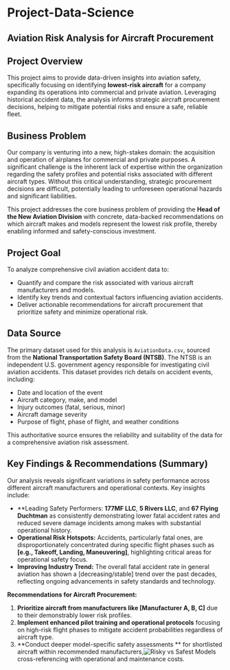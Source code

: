 # Project-Data-Science
## Aviation Risk Analysis for Aircraft Procurement

## Project Overview

This project aims to provide data-driven insights into aviation safety, specifically focusing on identifying **lowest-risk aircraft** for a company expanding its operations into commercial and private aviation. Leveraging historical accident data, the analysis informs strategic aircraft procurement decisions, helping to mitigate potential risks and ensure a safe, reliable fleet.

## Business Problem

Our company is venturing into a new, high-stakes domain: the acquisition and operation of airplanes for commercial and private purposes. A significant challenge is the inherent lack of expertise within the organization regarding the safety profiles and potential risks associated with different aircraft types. Without this critical understanding, strategic procurement decisions are difficult, potentially leading to unforeseen operational hazards and significant liabilities.

This project addresses the core business problem of providing the **Head of the New Aviation Division** with concrete, data-backed recommendations on which aircraft makes and models represent the lowest risk profile, thereby enabling informed and safety-conscious investment.

## Project Goal

To analyze comprehensive civil aviation accident data to:
* Quantify and compare the risk associated with various aircraft manufacturers and models.
* Identify key trends and contextual factors influencing aviation accidents.
* Deliver actionable recommendations for aircraft procurement that prioritize safety and minimize operational risk.

## Data Source

The primary dataset used for this analysis is `AviationData.csv`, sourced from the **National Transportation Safety Board (NTSB)**. The NTSB is an independent U.S. government agency responsible for investigating civil aviation accidents. This dataset provides rich details on accident events, including:
* Date and location of the event
* Aircraft category, make, and model
* Injury outcomes (fatal, serious, minor)
* Aircraft damage severity
* Purpose of flight, phase of flight, and weather conditions

This authoritative source ensures the reliability and suitability of the data for a comprehensive aviation risk assessment.

## Key Findings & Recommendations (Summary)


Our analysis reveals significant variations in safety performance across different aircraft manufacturers and operational contexts. Key insights include:

* **Leading Safety Performers: **177MF LLC**, **5 Rivers LLC**, and **67 Flying Duchtman** as consistently demonstrating lower fatal accident rates and reduced severe damage incidents among makes with substantial operational history.
* **Operational Risk Hotspots:** Accidents, particularly fatal ones, are disproportionately concentrated during specific flight phases such as **[e.g., Takeoff, Landing, Maneuvering]**, highlighting critical areas for operational safety focus.
* **Improving Industry Trend:** The overall fatal accident rate in general aviation has shown a [decreasing/stable] trend over the past decades, reflecting ongoing advancements in safety standards and technology.

**Recommendations for Aircraft Procurement:**
1.  **Prioritize aircraft from manufacturers like [Manufacturer A, B, C]** due to their demonstrably lower risk profiles.
2.  **Implement enhanced pilot training and operational protocols** focusing on high-risk flight phases to mitigate accident probabilities regardless of aircraft type.
3.  **Conduct deeper model-specific safety assessments
** for shortlisted aircraft within recommended manufacturers,![Risky vs Safest Models](https://github.com/user-attachments/assets/28eff8cd-bf16-4002-a236-b687c2d561ea)
 cross-referencing with operational and maintenance costs.



